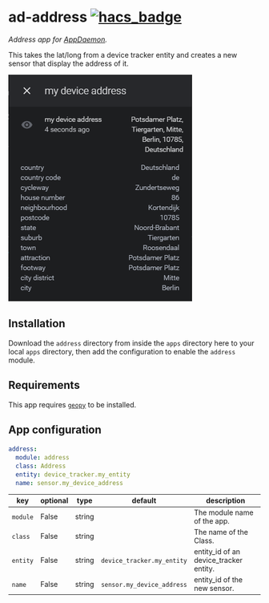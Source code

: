 # ad-address [![hacs_badge](https://img.shields.io/badge/HACS-Custom-orange.svg)](https://github.com/custom-components/hacs)

_Address app for [AppDaemon](https://appdaemon.readthedocs.io/en/latest/)._

This takes the lat/long from a device tracker entity and creates a new sensor that display the address of it.

![example](example.png)

## Installation

Download the `address` directory from inside the `apps` directory here to your local `apps` directory, then add the configuration to enable the `address` module.

## Requirements

This app requires [`geopy`](https://pypi.org/project/geopy/) to be installed.

## App configuration

```yaml
address:
  module: address
  class: Address
  entity: device_tracker.my_entity
  name: sensor.my_device_address
```

key | optional | type | default | description
-- | -- | -- | -- | --
`module` | False | string | | The module name of the app.
`class` | False | string | | The name of the Class.
`entity` | False | string | `device_tracker.my_entity`| entity_id of an device_tracker entity.
`name` | False | string | `sensor.my_device_address`| entity_id of the new sensor.
